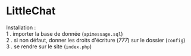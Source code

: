 # LittleChat

Installation : \
1 . importer la base de donnée (`apimessage.sql`) \
2 . si non défaut, donner les droits d'écriture (*777*) sur le dossier (`config`) \
3 . se rendre sur le site (`index.php`)